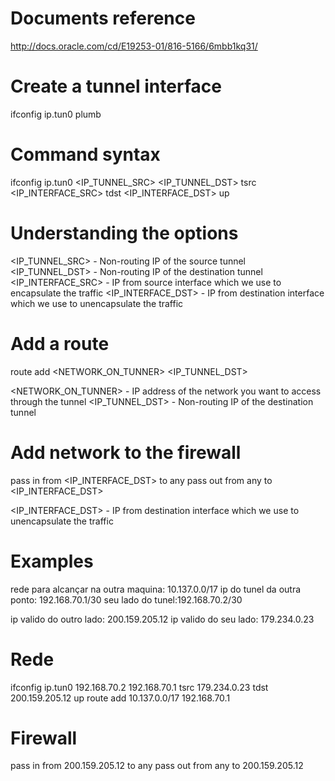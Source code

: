 # Documents reference
http://docs.oracle.com/cd/E19253-01/816-5166/6mbb1kq31/

# Create a tunnel interface
ifconfig ip.tun0 plumb

# Command syntax
ifconfig ip.tun0 <IP_TUNNEL_SRC> <IP_TUNNEL_DST> tsrc <IP_INTERFACE_SRC> tdst <IP_INTERFACE_DST> up

# Understanding the options
<IP_TUNNEL_SRC> - Non-routing IP of the source tunnel
<IP_TUNNEL_DST> - Non-routing IP of the destination tunnel
<IP_INTERFACE_SRC> - IP from source interface which we use to encapsulate the traffic
<IP_INTERFACE_DST> - IP from destination interface which we use to unencapsulate the traffic

# Add a route
route add <NETWORK_ON_TUNNER> <IP_TUNNEL_DST>

<NETWORK_ON_TUNNER> - IP address of the network you want to access through the tunnel
<IP_TUNNEL_DST> - Non-routing IP of the destination tunnel

# Add network to the firewall
pass in from <IP_INTERFACE_DST> to any
pass out from any to <IP_INTERFACE_DST>

<IP_INTERFACE_DST> - IP from destination interface which we use to unencapsulate the traffic



# Examples
rede para alcançar na outra maquina: 10.137.0.0/17
ip do tunel da outra ponto: 192.168.70.1/30
seu lado do tunel:192.168.70.2/30

ip valido do outro lado: 200.159.205.12
ip valido do seu lado: 179.234.0.23

# Rede 
ifconfig ip.tun0 192.168.70.2 192.168.70.1 tsrc 179.234.0.23 tdst 200.159.205.12 up
route add 10.137.0.0/17 192.168.70.1

# Firewall
pass in from 200.159.205.12 to any
pass out from any to 200.159.205.12

